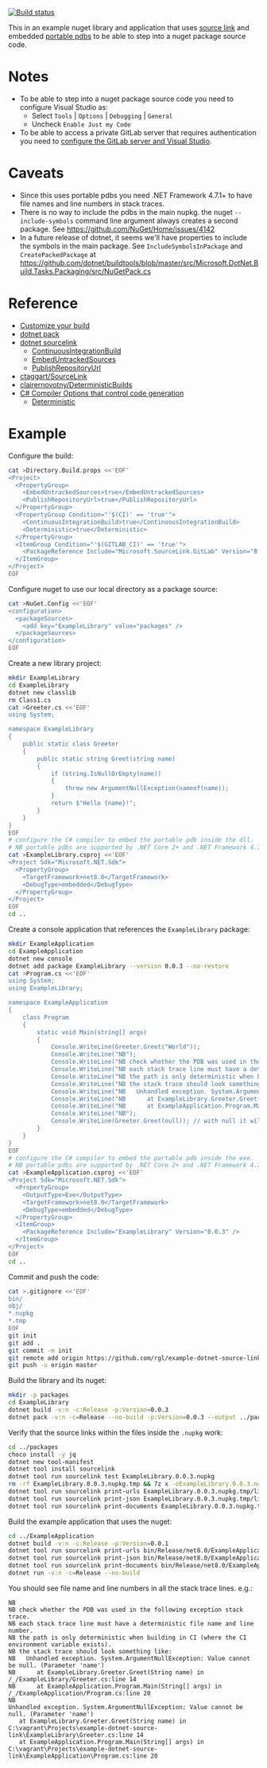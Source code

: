 [![Build status](https://github.com/rgl/example-dotnet-source-link/workflows/Build/badge.svg)](https://github.com/rgl/example-dotnet-source-link/actions?query=workflow%3ABuild)

This in an example nuget library and application that uses [source link](https://github.com/dotnet/designs/blob/main/accepted/2020/diagnostics/source-link.md) and embedded [portable pdbs](https://github.com/dotnet/core/blob/master/Documentation/diagnostics/portable_pdb.md) to be able to step into a nuget package source code.


# Notes

* To be able to step into a nuget package source code you need to configure Visual Studio as:
  * Select `Tools` | `Options` | `Debugging` | `General`
  * Uncheck `Enable Just my Code`
* To be able to access a private GitLab server that requires authentication you need to [configure the GitLab server and Visual Studio](https://github.com/rgl/gitlab-source-link-proxy).


# Caveats

* Since this uses portable pdbs you need .NET Framework 4.7.1+ to have file names and line numbers in stack traces.
* There is no way to include the pdbs in the main nupkg. the nuget `--include-symbols` command line
  argument always creates a second package.
  See https://github.com/NuGet/Home/issues/4142
* In a future release of dotnet, it seems we'll have properties to include the symbols in the main package.
  See `IncludeSymbolsInPackage` and `CreatePackedPackage` at https://github.com/dotnet/buildtools/blob/master/src/Microsoft.DotNet.Build.Tasks.Packaging/src/NuGetPack.cs


# Reference

* [Customize your build](https://learn.microsoft.com/en-us/visualstudio/msbuild/customize-your-build)
* [dotnet pack](https://learn.microsoft.com/en-us/dotnet/core/tools/dotnet-pack)
* [dotnet sourcelink](https://github.com/dotnet/sourcelink)
  * [ContinuousIntegrationBuild](https://github.com/dotnet/sourcelink/blob/8.0.0/docs/README.md#continuousintegrationbuild)
  * [EmbedUntrackedSources](https://github.com/dotnet/sourcelink/blob/8.0.0/docs/README.md#embeduntrackedsources)
  * [PublishRepositoryUrl](https://github.com/dotnet/sourcelink/blob/8.0.0/docs/README.md#publishrepositoryurl)
* [ctaggart/SourceLink](https://github.com/ctaggart/SourceLink)
* [clairernovotny/DeterministicBuilds](https://github.com/clairernovotny/DeterministicBuilds)
* [C# Compiler Options that control code generation](https://learn.microsoft.com/en-us/dotnet/csharp/language-reference/compiler-options/code-generation)
  * [Deterministic](https://learn.microsoft.com/en-us/dotnet/csharp/language-reference/compiler-options/code-generation#deterministic)


# Example

Configure the build:

```bash
cat >Directory.Build.props <<'EOF'
<Project>
  <PropertyGroup>
    <EmbedUntrackedSources>true</EmbedUntrackedSources>
    <PublishRepositoryUrl>true</PublishRepositoryUrl>
  </PropertyGroup>
  <PropertyGroup Condition="'$(CI)' == 'true'">
    <ContinuousIntegrationBuild>true</ContinuousIntegrationBuild>
    <Deterministic>true</Deterministic>
  </PropertyGroup>
  <ItemGroup Condition="'$(GITLAB_CI)' == 'true'">
    <PackageReference Include="Microsoft.SourceLink.GitLab" Version="8.0.0" PrivateAssets="All" />
  </ItemGroup>
</Project>
EOF
```

Configure nuget to use our local directory as a package source:

```bash
cat >NuGet.Config <<'EOF'
<configuration>
  <packageSources>
    <add key="ExampleLibrary" value="packages" />
  </packageSources>
</configuration>
EOF
```

Create a new library project:

```bash
mkdir ExampleLibrary
cd ExampleLibrary
dotnet new classlib
rm Class1.cs
cat >Greeter.cs <<'EOF'
using System;

namespace ExampleLibrary
{
    public static class Greeter
    {
        public static string Greet(string name)
        {
            if (string.IsNullOrEmpty(name))
            {
                throw new ArgumentNullException(nameof(name));
            }
            return $"Hello {name}!";
        }
    }
}
EOF
# configure the C# compiler to embed the portable pdb inside the dll.
# NB portable pdbs are supported by .NET Core 2+ and .NET Framework 4.7.1+.
cat >ExampleLibrary.csproj <<'EOF'
<Project Sdk="Microsoft.NET.Sdk">
  <PropertyGroup>
    <TargetFramework>net8.0</TargetFramework>
    <DebugType>embedded</DebugType>
  </PropertyGroup>
</Project>
EOF
cd ..
```

Create a console application that references the `ExampleLibrary` package:

```bash
mkdir ExampleApplication
cd ExampleApplication
dotnet new console
dotnet add package ExampleLibrary --version 0.0.3 --no-restore
cat >Program.cs <<'EOF'
using System;
using ExampleLibrary;

namespace ExampleApplication
{
    class Program
    {
        static void Main(string[] args)
        {
            Console.WriteLine(Greeter.Greet("World"));
            Console.WriteLine("NB");
            Console.WriteLine("NB check whether the PDB was used in the following exception stack trace.");
            Console.WriteLine("NB each stack trace line must have a deterministic file name and line number.");
            Console.WriteLine("NB the path is only deterministic when building in CI (where the CI environment variable exists).");
            Console.WriteLine("NB the stack trace should look something like:");
            Console.WriteLine("NB   Unhandled exception. System.ArgumentNullException: Value cannot be null. (Parameter 'name')");
            Console.WriteLine("NB      at ExampleLibrary.Greeter.Greet(String name) in /_/ExampleLibrary/Greeter.cs:line 14");
            Console.WriteLine("NB      at ExampleApplication.Program.Main(String[] args) in /_/ExampleApplication/Program.cs:line 20");
            Console.WriteLine("NB");
            Console.WriteLine(Greeter.Greet(null)); // with null it will throw an exception to check whether the stack traces are ok.
        }
    }
}
EOF
# configure the C# compiler to embed the portable pdb inside the exe.
# NB portable pdbs are supported by .NET Core 2+ and .NET Framework 4.7.1+.
cat >ExampleApplication.csproj <<'EOF'
<Project Sdk="Microsoft.NET.Sdk">
  <PropertyGroup>
    <OutputType>Exe</OutputType>
    <TargetFramework>net8.0</TargetFramework>
    <DebugType>embedded</DebugType>
  </PropertyGroup>
  <ItemGroup>
    <PackageReference Include="ExampleLibrary" Version="0.0.3" />
  </ItemGroup>
</Project>
EOF
cd ..
```

Commit and push the code:

```bash
cat >.gitignore <<'EOF'
bin/
obj/
*.nupkg
*.tmp
EOF
git init
git add .
git commit -m init
git remote add origin https://github.com/rgl/example-dotnet-source-link.git
git push -u origin master
```

Build the library and its nuget:

```bash
mkdir -p packages
cd ExampleLibrary
dotnet build -v:n -c:Release -p:Version=0.0.3
dotnet pack -v:n -c=Release --no-build -p:Version=0.0.3 --output ../packages
```

Verify that the source links within the files inside the `.nupkg` work:

```bash
cd ../packages
choco install -y jq
dotnet new tool-manifest
dotnet tool install sourcelink
dotnet tool run sourcelink test ExampleLibrary.0.0.3.nupkg
rm -rf ExampleLibrary.0.0.3.nupkg.tmp && 7z x -oExampleLibrary.0.0.3.nupkg.tmp ExampleLibrary.0.0.3.nupkg
dotnet tool run sourcelink print-urls ExampleLibrary.0.0.3.nupkg.tmp/lib/net8.0/ExampleLibrary.dll
dotnet tool run sourcelink print-json ExampleLibrary.0.0.3.nupkg.tmp/lib/net8.0/ExampleLibrary.dll | cat | jq .
dotnet tool run sourcelink print-documents ExampleLibrary.0.0.3.nupkg.tmp/lib/net8.0/ExampleLibrary.dll
```

Build the example application that uses the nuget:

```bash
cd ../ExampleApplication
dotnet build -v:n -c:Release -p:Version=0.0.1
dotnet tool run sourcelink print-urls bin/Release/net8.0/ExampleApplication.dll
dotnet tool run sourcelink print-json bin/Release/net8.0/ExampleApplication.dll | cat | jq .
dotnet tool run sourcelink print-documents bin/Release/net8.0/ExampleApplication.dll
dotnet run -v:n -c=Release --no-build
```

You should see file name and line numbers in all the stack trace lines. e.g.:

```
NB
NB check whether the PDB was used in the following exception stack trace.
NB each stack trace line must have a deterministic file name and line number.
NB the path is only deterministic when building in CI (where the CI environment variable exists).
NB the stack trace should look something like:
NB   Unhandled exception. System.ArgumentNullException: Value cannot be null. (Parameter 'name')
NB      at ExampleLibrary.Greeter.Greet(String name) in /_/ExampleLibrary/Greeter.cs:line 14
NB      at ExampleApplication.Program.Main(String[] args) in /_/ExampleApplication/Program.cs:line 20
NB
Unhandled exception. System.ArgumentNullException: Value cannot be null. (Parameter 'name')
   at ExampleLibrary.Greeter.Greet(String name) in C:\vagrant\Projects\example-dotnet-source-link\ExampleLibrary\Greeter.cs:line 14
   at ExampleApplication.Program.Main(String[] args) in C:\vagrant\Projects\example-dotnet-source-link\ExampleApplication\Program.cs:line 20
```

